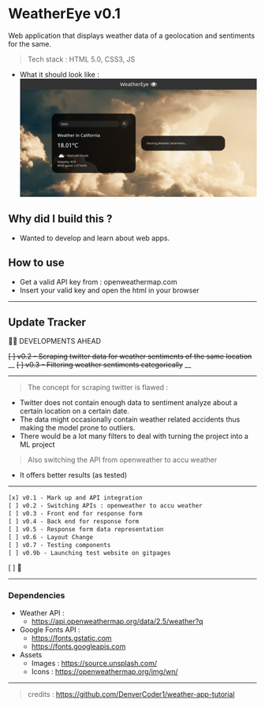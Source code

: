 # WeatherEye v0.1
Web application that displays weather data of a geolocation and sentiments for the same.
> Tech stack : HTML 5.0, CSS3, JS 

- What it should look like : ![display 0.1](/assets/0-1.png)

## Why did I build this ?
- Wanted to develop and learn about web apps.

## How to use
- Get a valid API key from : openweathermap.com
- Insert your valid key and open the html in your browser 

---
## Update Tracker

:construction_worker_man: DEVELOPMENTS AHEAD

~~[ ] v0.2 - Scraping twitter data for weather sentiments of the same location~~ __
~~[ ] v0.3 - Filtering weather sentiments categorically~~ __

---
> The concept for scraping twitter is flawed : 
- Twitter does not contain enough data to sentiment analyze about a certain location on a certain date.
- The data might occasionally contain weather related accidents thus making the model prone to outliers.
- There would be a lot many filters to deal with turning the project into a ML project

> Also switching the API from openweather to accu weather 
- It offers better results (as tested)
---

```
[x] v0.1 - Mark up and API integration
[ ] v0.2 - Switching APIs : openweather to accu weather
[ ] v0.3 - Front end for response form
[ ] v0.4 - Back end for response form
[ ] v0.5 - Response form data representation 
[ ] v0.6 - Layout Change
[ ] v0.7 - Testing components
[ ] v0.9b - Launching test website on gitpages
```
[ ] :rocket:

---
### Dependencies 

- Weather API : 
  - https://api.openweathermap.org/data/2.5/weather?q
- Google Fonts API : 
  - https://fonts.gstatic.com
  - https://fonts.googleapis.com
- Assets 
  - Images : https://source.unsplash.com/
  - Icons :  https://openweathermap.org/img/wn/
---

> credits : https://github.com/DenverCoder1/weather-app-tutorial
